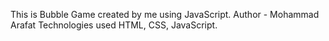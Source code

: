 This is Bubble Game created by me using JavaScript.
Author - Mohammad Arafat
Technologies used HTML, CSS, JavaScript.
